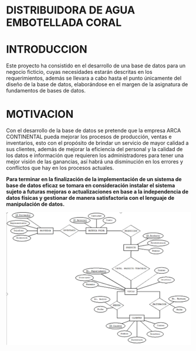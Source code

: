 # DISTRIBUIDORA DE AGUA EMBOTELLADA CORAL

# INTRODUCCION

<div class=text-justify>
Este proyecto ha consistido en el desarrollo de una base de datos para un negocio ficticio, cuyas necesidades estarán descritas en los requerimientos, además se llevara a cabo hasta el punto únicamente del diseño de la base de datos, elaborándose en el margen de la asignatura de fundamentos de bases de datos.
</div>

# MOTIVACION

Con el desarrollo de la base de datos se pretende que la empresa ARCA CONTINENTAL pueda mejorar los procesos de producción, ventas e inventarios, esto con el propósito de brindar un servicio de mayor calidad a sus clientes, además de mejorar la eficiencia del personal y la calidad de los datos e información que requieren los administradores para tener una mejor visión de las ganancias, así habrá una disminución en los errores y conflictos que hay en los procesos actuales.

**Para terminar en la finalización de la implementación de un sistema de base de datos eficaz se tomara en consideración instalar el sistema sujeto a futuras mejoras o actualizaciones en base a la independencia de datos físicas y gestionar de manera satisfactoria con el lenguaje de manipulación de datos.**



![Diagrama E-R](https://github.com/GilbertoGarcia/Avance_1/blob/master/gil.png)
